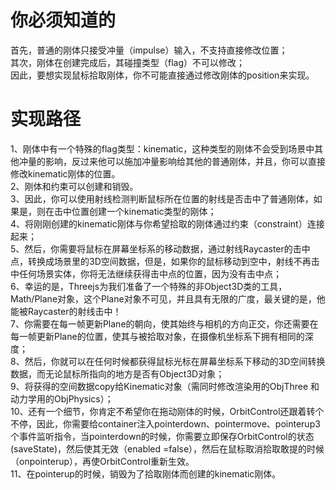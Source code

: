 # 你必须知道的  
首先，普通的刚体只接受冲量（impulse）输入，不支持直接修改位置；  
其次，刚体在创建完成后，其碰撞类型（flag）不可以修改；  
因此，要想实现鼠标拾取刚体，你不可能直接通过修改刚体的position来实现。  

# 实现路径  
1、刚体中有一个特殊的flag类型：kinematic，这种类型的刚体不会受到场景中其他冲量的影响，反过来他可以施加冲量影响给其他的普通刚体，并且，你可以直接修改kinematic刚体的位置。  
2、刚体和约束可以创建和销毁。  
3、因此，你可以使用射线检测判断鼠标所在位置的射线是否击中了普通刚体，如果是，则在击中位置创建一个kinematic类型的刚体；  
4、将刚刚创建的kinematic刚体与你希望拾取的刚体通过约束（constraint）连接起来；  
5、然后，你需要将鼠标在屏幕坐标系的移动数据，通过射线Raycaster的击中点，转换成场景里的3D空间数据，但是，如果你的鼠标移动到空中，射线不再击中任何场景实体，你将无法继续获得击中点的位置，因为没有击中点；  
6、幸运的是，Threejs为我们准备了一个特殊的非Object3D类的工具，Math/Plane对象，这个Plane对象不可见，并且具有无限的广度，最关键的是，他能被Raycaster的射线击中！  
7、你需要在每一帧更新Plane的朝向，使其始终与相机的方向正交，你还需要在每一帧更新Plane的位置，使其与被拾取对象，在摄像机坐标系下拥有相同的深度；  
8、然后，你就可以在任何时候都获得鼠标光标在屏幕坐标系下移动的3D空间转换数据，而无论鼠标所指向的地方是否有Object3D对象；  
9、将获得的空间数据copy给Kinematic对象（需同时修改渲染用的ObjThree 和动力学用的ObjPhysics）；  
10、还有一个细节，你肯定不希望你在拖动刚体的时候，OrbitControl还跟着转个不停，因此，你需要给container注入pointerdown、pointermove、pointerup3个事件监听指令，当pointerdown的时候，你需要立即保存OrbitControl的状态(saveState)，然后使其无效（enabled =false），然后在鼠标取消拾取敢提的时候（onpointerup），再使OrbitControl重新生效。  
11、在pointerup的时候，销毁为了拾取刚体而创建的kinematic刚体。

